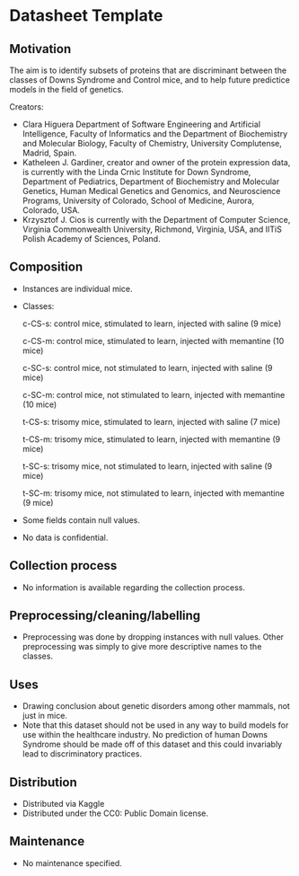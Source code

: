 # Datasheet Template

## Motivation

The aim is to identify subsets of proteins that are discriminant between the classes of Downs Syndrome and Control mice, and to help future predictice models in the field of genetics. 

Creators:
- Clara Higuera Department of Software Engineering and Artificial Intelligence, Faculty of Informatics and the Department of Biochemistry and Molecular Biology, Faculty of Chemistry, University Complutense, Madrid, Spain. 
- Katheleen J. Gardiner, creator and owner of the protein expression data, is currently with the Linda Crnic Institute for Down Syndrome, Department of Pediatrics, Department of Biochemistry and Molecular Genetics, Human Medical Genetics and Genomics, and Neuroscience Programs, University of Colorado, School of Medicine, Aurora, Colorado, USA. 
- Krzysztof J. Cios is currently with the Department of Computer Science, Virginia Commonwealth University, Richmond, Virginia, USA, and IITiS Polish Academy of Sciences, Poland. 
 
## Composition

- Instances are individual mice. 
- Classes:

    c-CS-s: control mice, stimulated to learn, injected with saline (9 mice)

    c-CS-m: control mice, stimulated to learn, injected with memantine (10 mice)

    c-SC-s: control mice, not stimulated to learn, injected with saline (9 mice)

    c-SC-m: control mice, not stimulated to learn, injected with memantine (10 mice)

    t-CS-s: trisomy mice, stimulated to learn, injected with saline (7 mice)

    t-CS-m: trisomy mice, stimulated to learn, injected with memantine (9 mice)

    t-SC-s: trisomy mice, not stimulated to learn, injected with saline (9 mice)

    t-SC-m: trisomy mice, not stimulated to learn, injected with memantine (9 mice)

- Some fields contain null values.
- No data is confidential.

## Collection process

- No information is available regarding the collection process.

## Preprocessing/cleaning/labelling

- Preprocessing was done by dropping instances with null values. Other preprocessing was simply to give more descriptive names to the classes. 
 
## Uses

- Drawing conclusion about genetic disorders among other mammals, not just in mice. 
- Note that this dataset should not be used in any way to build models for use within the healthcare industry. No prediction of human Downs Syndrome should be made off of this dataset and this could invariably lead to discriminatory practices. 

## Distribution

- Distributed via Kaggle 
- Distributed under the CC0: Public Domain license. 

## Maintenance

- No maintenance specified.
